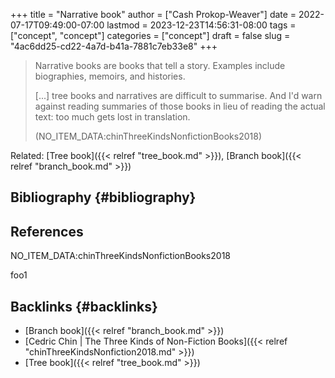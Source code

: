 +++
title = "Narrative book"
author = ["Cash Prokop-Weaver"]
date = 2022-07-17T09:49:00-07:00
lastmod = 2023-12-23T14:56:31-08:00
tags = ["concept", "concept"]
categories = ["concept"]
draft = false
slug = "4ac6dd25-cd22-4a7d-b41a-7881c7eb33e8"
+++

> Narrative books are books that tell a story. Examples include biographies, memoirs, and histories.
>
> [...] tree books and narratives are difficult to summarise. And I'd warn against reading summaries of those books in lieu of reading the actual text: too much gets lost in translation.
>
> (NO_ITEM_DATA:chinThreeKindsNonfictionBooks2018)

Related: [Tree book]({{< relref "tree_book.md" >}}), [Branch book]({{< relref "branch_book.md" >}})


## Bibliography {#bibliography}

## References

<style>.csl-entry{text-indent: -1.5em; margin-left: 1.5em;}</style><div class="csl-bib-body">
  <div class="csl-entry">NO_ITEM_DATA:chinThreeKindsNonfictionBooks2018</div>
</div>

foo1


## Backlinks {#backlinks}

-   [Branch book]({{< relref "branch_book.md" >}})
-   [Cedric Chin | The Three Kinds of Non-Fiction Books]({{< relref "chinThreeKindsNonfiction2018.md" >}})
-   [Tree book]({{< relref "tree_book.md" >}})
